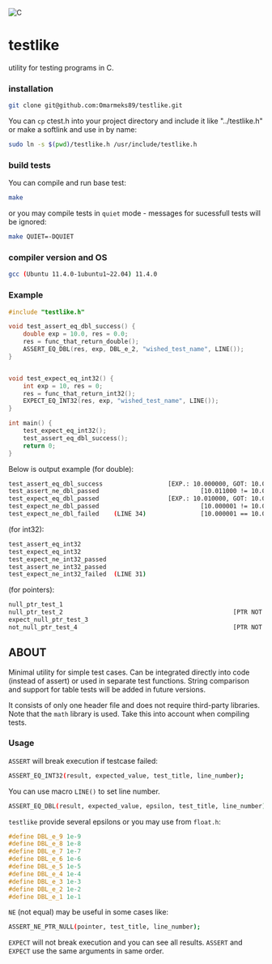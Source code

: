 ![C](https://img.shields.io/badge/c-%2300599C.svg?style=for-the-badge&logo=c&logoColor=white)

# testlike
utility for testing programs in C.

### installation
```bash
git clone git@github.com:Omarmeks89/testlike.git
```

You can `cp` ctest.h into your project directory and
include it like "../testlike.h"
or make a softlink and use in by name:
```bash
sudo ln -s $(pwd)/testlike.h /usr/include/testlike.h
```

### build tests

You can compile and run base test:
```bash
make
```

or you may compile tests in `quiet` mode - messages for sucessfull tests
will be ignored:
```bash
make QUIET=-DQUIET
```

### compiler version and OS
```bash
gcc (Ubuntu 11.4.0-1ubuntu1~22.04) 11.4.0
```

### Example

```C
#include "testlike.h"

void test_assert_eq_dbl_success() {
    double exp = 10.0, res = 0.0;
    res = func_that_return_double();
    ASSERT_EQ_DBL(res, exp, DBL_e_2, "wished_test_name", LINE());
}


void test_expect_eq_int32() {
    int exp = 10, res = 0;
    res = func_that_return_int32();
    EXPECT_EQ_INT32(res, exp, "wished_test_name", LINE());
}

int main() {
    test_expect_eq_int32();
    test_assert_eq_dbl_success();
    return 0;
}
```
Below is output example (for double):
```bash
test_assert_eq_dbl_success                  [EXP.: 10.000000, GOT: 10.000000, EPS.: 0.010000]     PASSED.
test_assert_ne_dbl_passed                            [10.011000 != 10.000000. EPS.: 0.010000]     PASSED.
test_expect_eq_dbl_passed                   [EXP.: 10.010000, GOT: 10.010000, EPS.: 0.010000]     PASSED.
test_expect_ne_dbl_passed                            [10.000001 != 10.000000. EPS.: 0.000001]     PASSED.
test_expect_ne_dbl_failed    (LINE 34)               [10.000001 == 10.000000. EPS.: 0.000001]     FAILED.
```

(for int32):
```bash
test_assert_eq_int32                                                      [EXP.: 10, GOT: 10]     PASSED.
test_expect_eq_int32                                                      [EXP.: 10, GOT: 10]     PASSED.
test_expect_ne_int32_passed                                                         [10 != 8]     PASSED.
test_assert_ne_int32_passed                                                         [10 != 0]     PASSED.
test_expect_ne_int32_failed  (LINE 31)                                             [10 == 10]     FAILED.
```

(for pointers):
```bash
null_ptr_test_1                                                              [NULLPTR: (nil)]     PASSED.
null_ptr_test_2                                               [PTR NOT NULL. ADDR.: 0xffabef]     PASSED.
expect_null_ptr_test_3                                                       [NULLPTR: (nil)]     PASSED.
not_null_ptr_test_4                                           [PTR NOT NULL. ADDR.: 0xffabef]     PASSED.
```

## ABOUT
Minimal utility for simple test cases. Can be integrated directly into code (instead of assert) or used in separate test functions. String comparison and support for table tests will be added in future versions.

It consists of only one header file and does not require third-party libraries. Note that the `math` library is used. Take this into account when compiling tests.

### Usage

`ASSERT` will break execution if testcase failed:
```bash
ASSERT_EQ_INT32(result, expected_value, test_title, line_number);
```

You can use macro `LINE()` to set line number.

```bash
ASSERT_EQ_DBL(result, expected_value, epsilon, test_title, line_number);
```

`testlike` provide several epsilons or you may use from `float.h`:
```C
#define DBL_e_9 1e-9
#define DBL_e_8 1e-8
#define DBL_e_7 1e-7
#define DBL_e_6 1e-6
#define DBL_e_5 1e-5
#define DBL_e_4 1e-4
#define DBL_e_3 1e-3
#define DBL_e_2 1e-2
#define DBL_e_1 1e-1
```

`NE` (not equal) may be useful in some cases like:
```bash
ASSERT_NE_PTR_NULL(pointer, test_title, line_number);
```

`EXPECT` will not break execution and you can see all results. `ASSERT` and `EXPECT`
use the same arguments in same order.
